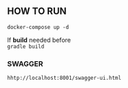 ## HOW TO RUN

``docker-compose up -d``

If **build** needed before \
``gradle build``

### SWAGGER
```hhtp://localhost:8001/swagger-ui.html```
